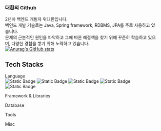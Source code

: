 ### 대환의 Github
2년차 백엔드 개발자 위대환입니다.  
벡인드 개발 기술로는 Java, Spring framework, RDBMS, JPA를 주로 사용하고 있습니다.  
문제의 근본적인 원인을 파악하고 그에 따른 해결책을 찾기 위해 꾸준히 학습하고 있으며, 다양한 경험을 쌓기 위해 노력하고 있습니다.  
[![Anurag's GitHub stats](https://github-readme-stats.vercel.app/api?username=eoghks&show_icons=true&theme=radical)](https://github.com/anuraghazra/github-readme-stats)

## Tech Stacks  
Language  
![Static Badge](https://img.shields.io/badge/JAVA-FF7F00) 
![Static Badge](https://img.shields.io/badge/Python-79ECFF) 
![Static Badge](https://img.shields.io/badge/HTML-D1180B) 
![Static Badge](https://img.shields.io/badge/JavaScript-FFFF00) 
![Static Badge](https://img.shields.io/badge/CSS-004EA2) 

  
Framework & Libraries  

  
Database  

  
Tools  

  
Misc  

<!--
**eoghks/eoghks** is a ✨ _special_ ✨ repository because its `README.md` (this file) appears on your GitHub profile.

Here are some ideas to get you started:

- 🔭 I’m currently working on ...
- 🌱 I’m currently learning ...
- 👯 I’m looking to collaborate on ...
- 🤔 I’m looking for help with ...
- 💬 Ask me about ...
- 📫 How to reach me: ...
- 😄 Pronouns: ...
- ⚡ Fun fact: ...
-->
